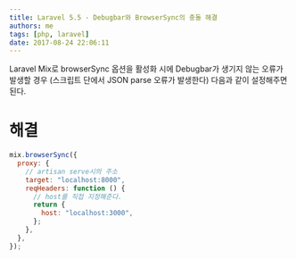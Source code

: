 ```yaml
---
title: Laravel 5.5 - Debugbar와 BrowserSync의 충돌 해결
authors: me
tags: [php, laravel]
date: 2017-08-24 22:06:11
---
```


Laravel Mix로 browserSync 옵션을 활성화 시에 Debugbar가 생기지 않는 오류가 발생할 경우 (스크립트 단에서 JSON parse 오류가 발생한다)
다음과 같이 설정해주면 된다.

# 해결

```js title="webpack.mix.js"
mix.browserSync({
  proxy: {
    // artisan serve시의 주소
    target: "localhost:8000",
    reqHeaders: function () {
      // host를 직접 지정해준다.
      return {
        host: "localhost:3000",
      };
    },
  },
});
```
